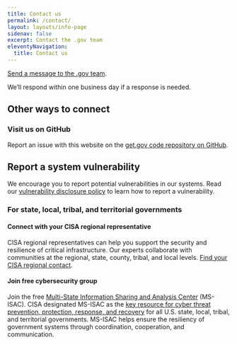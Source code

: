 ```yaml
---
title: Contact us
permalink: /contact/
layout: layouts/info-page
sidenav: false
excerpt: Contact the .gov team
eleventyNavigation:
  title: Contact us
---
```

  

[Send a message to the .gov team](https://docs.google.com/forms/d/e/1FAIpQLSf3UutOU4DgR2vkSdLOZk7ez9oT0cntwU9gZmrI7Zw0fC6XMg/viewform?usp=sf_link). 

We’ll respond within one business day if a response is needed.

## Other ways to connect

### Visit us on GitHub

Report an issue with this website on the [get&#46;gov code repository on GitHub](https://github.com/cisagov/getgov-home).

## Report a system vulnerability

We encourage you to report potential vulnerabilities in our systems. Read our [vulnerability disclosure policy](../vulnerability-disclosure-policy) to learn how to report a vulnerability.

### For state, local, tribal, and territorial governments

#### Connect with your CISA regional representative

CISA regional representatives can help you support the security and resilience of critical infrastructure. Our experts collaborate with communities at the regional, state, county, tribal, and local levels. [Find your CISA regional contact](https://www.cisa.gov/about/regions).

#### Join free cybersecurity group

Join the free [Multi-State Information Sharing and Analysis Center](https://learn.cisecurity.org/ms-isac-registration) (MS-ISAC). CISA designated MS-ISAC as the [key resource for cyber threat prevention, protection, response, and recovery](https://www.cisa.gov/information-sharing-and-awareness) for all U.S. state, local, tribal, and territorial governments. MS-ISAC helps ensure the resiliency of government systems through coordination, cooperation, and communication.
